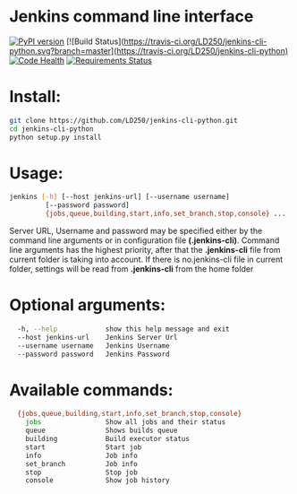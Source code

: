 # Jenkins command line interface
[![PyPI version](https://badge.fury.io/py/jenkins-cli.svg)](https://badge.fury.io/py/jenkins-cli)
[![Build Status](https://travis-ci.org/LD250/jenkins-cli-python.svg?branch=master](https://travis-ci.org/LD250/jenkins-cli-python)
[![Code Health](https://landscape.io/github/LD250/jenkins-cli-python/master/landscape.svg?style=flat)](https://landscape.io/github/LD250/jenkins-cli-python/master)
[![Requirements Status](https://requires.io/github/LD250/jenkins-cli-python/requirements.svg?branch=master)](https://requires.io/github/LD250/jenkins-cli-python/requirements/?branch=master)

# Install:
```bash
git clone https://github.com/LD250/jenkins-cli-python.git
cd jenkins-cli-python
python setup.py install
```

# Usage:

```bash
jenkins [-h] [--host jenkins-url] [--username username]
         [--password password]
         {jobs,queue,building,start,info,set_branch,stop,console} ...
```

Server URL, Username and password may be specified either by the command line arguments or in configuration file **(.jenkins-cli)**. Command line arguments has the highest priority, after that the **.jenkins-cli** file from current folder is taking into account. If there is no.jenkins-cli file in current folder, settings will be read from **.jenkins-cli** from the home folder

# Optional arguments:
```bash
  -h, --help            show this help message and exit
  --host jenkins-url    Jenkins Server Url
  --username username   Jenkins Username
  --password password   Jenkins Password
```

# Available commands:
```bash
  {jobs,queue,building,start,info,set_branch,stop,console}
    jobs                Show all jobs and their status
    queue               Shows builds queue
    building            Build executor status
    start               Start job
    info                Job info
    set_branch          Job info
    stop                Stop job
    console             Show job history
```
